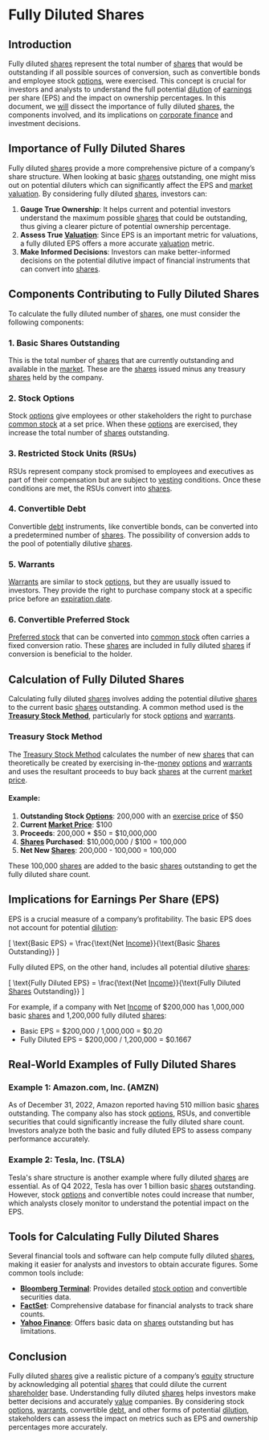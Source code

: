 # Fully Diluted Shares

## Introduction
Fully diluted [shares](../s/shares.md) represent the total number of [shares](../s/shares.md) that would be outstanding if all possible sources of conversion, such as convertible bonds and employee stock [options](../o/options.md), were exercised. This concept is crucial for investors and analysts to understand the full potential [dilution](../d/dilution.md) of [earnings](../e/earnings.md) per share (EPS) and the impact on ownership percentages. In this document, we [will](../w/will.md) dissect the importance of fully diluted [shares](../s/shares.md), the components involved, and its implications on [corporate finance](../c/corporate_finance.md) and investment decisions.

## Importance of Fully Diluted Shares
Fully diluted [shares](../s/shares.md) provide a more comprehensive picture of a company’s share structure. When looking at basic [shares](../s/shares.md) outstanding, one might miss out on potential diluters which can significantly affect the EPS and [market](../m/market.md) [valuation](../v/valuation.md). By considering fully diluted [shares](../s/shares.md), investors can:

1. **Gauge True Ownership**: It helps current and potential investors understand the maximum possible [shares](../s/shares.md) that could be outstanding, thus giving a clearer picture of potential ownership percentage.
2. **Assess True [Valuation](../v/valuation.md)**: Since EPS is an important metric for valuations, a fully diluted EPS offers a more accurate [valuation](../v/valuation.md) metric.
3. **Make Informed Decisions**: Investors can make better-informed decisions on the potential dilutive impact of financial instruments that can convert into [shares](../s/shares.md).

## Components Contributing to Fully Diluted Shares
To calculate the fully diluted number of [shares](../s/shares.md), one must consider the following components:

### 1. **Basic Shares Outstanding**
This is the total number of [shares](../s/shares.md) that are currently outstanding and available in the [market](../m/market.md). These are the [shares](../s/shares.md) issued minus any treasury [shares](../s/shares.md) held by the company.

### 2. **Stock Options**
Stock [options](../o/options.md) give employees or other stakeholders the right to purchase [common stock](../c/common_stock.md) at a set price. When these [options](../o/options.md) are exercised, they increase the total number of [shares](../s/shares.md) outstanding.

### 3. **Restricted Stock Units (RSUs)**
RSUs represent company stock promised to employees and executives as part of their compensation but are subject to [vesting](../v/vesting.md) conditions. Once these conditions are met, the RSUs convert into [shares](../s/shares.md).

### 4. **Convertible Debt**
Convertible [debt](../d/debt.md) instruments, like convertible bonds, can be converted into a predetermined number of [shares](../s/shares.md). The possibility of conversion adds to the pool of potentially dilutive [shares](../s/shares.md).

### 5. **Warrants**
[Warrants](../w/warrants_in_trading.md) are similar to stock [options](../o/options.md), but they are usually issued to investors. They provide the right to purchase company stock at a specific price before an [expiration date](../e/expiration_date.md).

### 6. **Convertible Preferred Stock**
[Preferred stock](../p/preferred_stock.md) that can be converted into [common stock](../c/common_stock.md) often carries a fixed conversion ratio. These [shares](../s/shares.md) are included in fully diluted [shares](../s/shares.md) if conversion is beneficial to the holder.

## Calculation of Fully Diluted Shares
Calculating fully diluted [shares](../s/shares.md) involves adding the potential dilutive [shares](../s/shares.md) to the current basic [shares](../s/shares.md) outstanding. A common method used is the **[Treasury Stock Method](../t/treasury_stock_method.md)**, particularly for stock [options](../o/options.md) and [warrants](../w/warrants_in_trading.md).

### Treasury Stock Method
The [Treasury Stock Method](../t/treasury_stock_method.md) calculates the number of new [shares](../s/shares.md) that can theoretically be created by exercising in-the-[money](../m/money.md) [options](../o/options.md) and [warrants](../w/warrants_in_trading.md) and uses the resultant proceeds to buy back [shares](../s/shares.md) at the current [market price](../m/market_price.md).

#### Example:
1. **Outstanding Stock [Options](../o/options.md)**: 200,000 with an [exercise price](../e/excersise_price.md) of $50
2. **Current [Market Price](../m/market_price.md)**: $100
3. **Proceeds**: 200,000 * $50 = $10,000,000
4. **[Shares](../s/shares.md) Purchased**: $10,000,000 / $100 = 100,000
5. **Net New [Shares](../s/shares.md)**: 200,000 - 100,000 = 100,000

These 100,000 [shares](../s/shares.md) are added to the basic [shares](../s/shares.md) outstanding to get the fully diluted share count.

## Implications for Earnings Per Share (EPS)
EPS is a crucial measure of a company’s profitability. The basic EPS does not account for potential [dilution](../d/dilution.md):

\[ \text{Basic EPS} = \frac{\text{Net [Income](../i/income.md)}}{\text{Basic [Shares](../s/shares.md) Outstanding}} \]

Fully diluted EPS, on the other hand, includes all potential dilutive [shares](../s/shares.md):

\[ \text{Fully Diluted EPS} = \frac{\text{Net [Income](../i/income.md)}}{\text{Fully Diluted [Shares](../s/shares.md) Outstanding}} \]

For example, if a company with Net [Income](../i/income.md) of $200,000 has 1,000,000 basic [shares](../s/shares.md) and 1,200,000 fully diluted [shares](../s/shares.md):

- Basic EPS = $200,000 / 1,000,000 = $0.20
- Fully Diluted EPS = $200,000 / 1,200,000 = $0.1667

## Real-World Examples of Fully Diluted Shares 
### Example 1: Amazon.com, Inc. (AMZN)
As of December 31, 2022, Amazon reported having 510 million basic [shares](../s/shares.md) outstanding. The company also has stock [options](../o/options.md), RSUs, and convertible securities that could significantly increase the fully diluted share count. Investors analyze both the basic and fully diluted EPS to assess company performance accurately.

### Example 2: Tesla, Inc. (TSLA)
Tesla's share structure is another example where fully diluted [shares](../s/shares.md) are essential. As of Q4 2022, Tesla has over 1 billion basic [shares](../s/shares.md) outstanding. However, stock [options](../o/options.md) and convertible notes could increase that number, which analysts closely monitor to understand the potential impact on the EPS.

## Tools for Calculating Fully Diluted Shares
Several financial tools and software can help compute fully diluted [shares](../s/shares.md), making it easier for analysts and investors to obtain accurate figures. Some common tools include:

- **[Bloomberg Terminal](../b/bloomberg_terminal.md)**: Provides detailed [stock option](../s/stock_option.md) and convertible securities data.
- **[FactSet](../f/factset.md)**: Comprehensive database for financial analysts to track share counts.
- **[Yahoo Finance](../y/yahoo_finance.md)**: Offers basic data on [shares](../s/shares.md) outstanding but has limitations.

## Conclusion
Fully diluted [shares](../s/shares.md) give a realistic picture of a company’s [equity](../e/equity.md) structure by acknowledging all potential [shares](../s/shares.md) that could dilute the current [shareholder](../s/shareholder.md) base. Understanding fully diluted [shares](../s/shares.md) helps investors make better decisions and accurately [value](../v/value.md) companies. By considering stock [options](../o/options.md), [warrants](../w/warrants_in_trading.md), convertible [debt](../d/debt.md), and other forms of potential [dilution](../d/dilution.md), stakeholders can assess the impact on metrics such as EPS and ownership percentages more accurately.